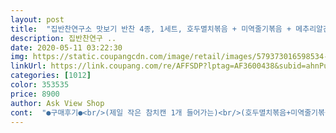 ```yaml
---
layout: post 
title:  "집반찬연구소 맛보기 반찬 4종, 1세트, 호두멸치볶음 + 미역줄기볶음 + 메추리알간장조림 + 시래기된장지짐" 
description: 집반찬연구 ..
date: 2020-05-11 03:22:30 
img: https://static.coupangcdn.com/image/retail/images/579373016598534-ec3cbd28-f612-45f0-9c29-b90de69cb232.jpg 
linkUrl: https://link.coupang.com/re/AFFSDP?lptag=AF3600438&subid=ahnPublicAsk&pageKey=179817437&itemId=514936447&vendorItemId=4326314686&traceid=V0-113-4dc5ca0900af9c42 
categories: [1012] 
color: 353535 
price: 8900 
author: Ask View Shop 
cont:  "●구매후기●<br/>(제일 작은 참치캔 1개 들어가는)<br/>(호두멸치볶음+미역줄기볶음+메추리알간장조림+시래기된장지짐)<br/>*종이박스 안에도 냉보온처리? 되어있고<br/>1 메추리알 간장 조림<br/>175ml 작은 유리그릇에<br/>2 미역줄기 볶음<br/>3 멸치호두 볶음<br/>4 시래기 된장지짐  순위로 정해봤어요~ ㅎㅎ<br/>4가지 반찬 혼자서 2틀은 먹을 수 있을거같아요<br/>80g 이니 용량은 적은 양이지만 2인이 한끼정도 먹을 수 있는 양입니다<br/>^^;<br/>▶️배송및 포장<br/>▶️상품명<br/>▶️시식후기<br/>⚀메추리알 간장조림(110g) 1개<br/>⚀미역 줄기볶음(40g)1개<br/>⚀새볙 배송으로 수고해주신 쿠팡맨께 감사드립니다~~^^<br/>⚀시래기 된잠지짐(110g) 1개<br/>⚀호두 멸치 볶음(80g)1개<br/>✔로켓프레시 상품으로 주문후 담날 새벽 도착요<br/>✔아이스박스에 담아 쏟아지거나  터짐없는 훼손없는 포장요~<br/>가끔 친정엄마가 집에 가면 시래기 사다가 물에 담가놓고 껍질 벗기고 계신것을 본터라 익히 잘알고 있네요  요거 된장에 넣어 끊여 먹음 정말 맛있구요  밥 두공기 잡아먹는 귀신이지요<br/>간은 잘 맞구요  110g  양이 정말 적네요<br/>갠적인 입맛과 취향으로 올린 글이니 참고만 하세요~<br/>그 다음부터는 잔반처리는 엄마몫?이였거든여~<br/>그래서 전 일년에 2~3번 정도 하면 많이 하는듯 번거롭워 잘 안하게 되네요<br/>그렇지않으면 4인이서 한끼할수 있는 양<br/>근데 이렇게 맛나게 비린맛 없고 간도 맛고 한끼식사용으로 나와  먹을수 있으니 너무 좋습니다<br/>길게는 맛있는건 두번까지니까<br/>날도 점점 더워지고 가스불앞에 서서 음식하는게 더 싫은 계절인데 한끼먹음 딱인 양에  4가지 반찬으로  남김없이 맛나게 먹을수 있어 편하고 좋구요  반찬하기 싫은 날 어쩌다 한두번 사먹는건 괘안을듯 하네요<br/>된장콩도 보이고 간도 적절하고  질기지 않고 부드럽긴 하나  된장냄새가 너무 강한게 느꼐집니다<br/>드셔보세요 한번쯤 드셔보시고 취향것  구매하셔도 손해보는거없을만한 맛이네요<br/>또 재구매의사 생기는 반찬이네요<br/>마트에서 판매하는 미역줄기는 비닐봉지에 담아져 소금을 왕창 넣은 대로 구매해 물에 담가놓고 소금끼 없앤후에 볶아야 하는데 간을 맞출때 소금으로 해야 하는지 간장으로 하는지 첨엔 많이 횟갈렸었네요<br/>많이 해두... <br/><br/>맛은 제입엔  살짝 짜네요  화학조미료맛 1도 없이 고소하고 담백하고 부드럽긴 한데요<br/>맛있는 순서를 정하자면  제입맛엔<br/>메추리알 간장조림은 한입에 들어가는 크기로 아이들 밥반찬으로도 좋지만 완전식품이다 보니 마트에서 구입해  물에 넣어 삶아 먹어도 맛있고  영양 간식으로도 좋긴 하지만  한개씩 껍질 벗겨내는 일이 벽인듯요<br/>메츄리알조림은 짜지않고 그냥 먹어도  좋을 만큼 약간짭쪼름하니 맛있구요<br/>멸치볶음은   짭짤하고 호두는 바삭한식감에 비릿한 냄새 없이 꼬소함이 듬뿍<br/>몸에 좋은 호두가 들어있어 남녀 노소 누구에게나 건강하고 영양가 많은 밥반찬으로 좋고요<br/>뭘 넣은걸까요?!<br/>미역줄기가 길어서 먹기좋은 한입크기로 썰어야 하고 물에 담아놓은 미역줄기를 중간중간에 소금끼가 얼마나 빠졌는지 먹어 확인해 봐야 하구요<br/>미역줄기볶음도 짜지않고 비릿한맛없이  질기지않고 진심 맛있어요<br/>반찬 1개씩 들어가는 양이구요~<br/>반찬 4개 세트... <br/><br/>보통은 멸치 볶을때 간장을 넣다보니  짙은 황갈색 빛을 띠기 마련인데  이건 멸치고유의 색깔을 유지하면서 짠맛이 있는게 신기하네요<br/>비린맛도  살짝  있긴 하지만  딱딱하게 뭉쳐 한꺼번에 들어 올려짐 없이  한개씩도 집어 질만큼 부드럽고 고소하고 아삭한 호두와 함께  김 모락모락~~나는 밥위에 얹어 먹음 밥이 꿀맛이네요 맨입으로 먹을땐  짠맛이 있었는데 밥과 먹으니 좀 낫네요<br/>색깔도 너무 좋네요<br/>슈퍼나 마트에서 미역줄기 구매해 반찬을 하다보면 간혹 짤때도 있고 해초류라 그런지 비린맛이 느꼐질때도 있어 은근 만들기 쉬운듯 어려운 반찬이란 생각이 드네요... <br/><br/>시래기 껍질 한개씩 일일이 벗겨야 부드러운 식감으로 먹을수 있고 식이섬유가 많아 변비나 다이어트 음식으로도 많이 찾는 반찬인데... <br/><br/>시래기된장조림도  집된장처럼 구수하니 깊이가 있는 맛으로 부드러운  식감에   맛있습니다<br/>식구없는 집에 양 나쁘지않아요<br/>신선하게 반듯하게 배송되어져왔어요<br/>아이들 먹이려고 엄마들이  밑반찬으로 많이 해놓는 반찬중의 한가지이다 싶네요<br/>아침만 먹는 우리가족에게<br/>암튼... <br/>안짜고 맛도 괘얀았슴돠<br/>어제 우연히 쿠팡광고란에 떠서 들어가본건데 상품평이 좋아 주문 후 먹어보니 후회없을 정도로 질기지 않으면서도 식감이 있고 적당한 크기와 간으로  비린맛 없이 정말 맛있습니다<br/>어짜피 한 두번만 맛있게 먹지... <br/><br/>여기에  김치나 김 부수적인거까지 함께 드신다면<br/>음식많아 봤자 질려서 않먹드라구요 한번 먹으면 땡<br/>이정도면 괜찮은 구성에 괜찮은 양<br/>일일이 손이 많이가는 시레기 껍질을 다 벗긴건지  정말 부드럽네요<br/>자주 애용할 만한 반찬이네요~♪<br/>재료들도 신선하고 조미료 맛 않나서좋고  영양가있고 건겅한 재료들인것이  느껴지네요<br/>전 갠적으론 밥반찬으로 조림해서 먹는것 보단 삶아  소금 찍어 먹는걸  더 좋아하지만  선택의 여지 없이   4종 1셋트로 나온지라... <br/><br/>정말 경이스러운 로켓프레시 배송시스템입니다!<br/>정말 싱싱하게 먹거리 배송하려는<br/>정성이 듬뿍담긴 맛   않맛있을 수 없겠죠<br/>진심 모두 간이 짜지않고  (멸치볶음빼고  ㅡ요건 쫌 짜요 ) 신선하고 조미료맛 않나고  깔끔해서 건겅식단으로 밥상위에  올려놓고 내가했어~~해도 되는 맛 집에서 만든거같은 맛<br/>질긴맛 없이 부드럽고 된장이 들어있어  느끼하지 않아 궁합이 거의 신의 경지 수준이긴하나  된장특유의 냄새 때문에 아이들은 싫어할것 같아요<br/>집반찬 맛이예요<br/>집반찬 연구소 맛보기 반찬 4종 1셋트<br/>집앞 장독대와 국선생에서도 판매되는걸 본적 없는데 쿠팡에서 구매하게 될줄 몰랐네요<br/>최고에요.<br/> ★★★.<br/> ★.<br/> ★<br/>쿠팡에서 다른 음식들 먹어보고  괜찮다는 신뢰감이  생겨서 작구 이것저것 먹어보고싶어지고  호기심에 구매욕이 생기네요<br/>쿠팡의 섬세함에 놀랐습니다~♥<br/>팩에 들어판매하는 반찬맛하고는 차원이 다르네요<br/>포장들도 다들 깔끔하고 꼼꼼이 되어 흐트러지거나 쏟아지는거없이 배송되어져 기분좋게 받을 수 있어서 너무 좋아요<br/>호기심 구매^^<br/>혼자 먹음 딱 좋은 양입니다<br/>힘들께 까고 먹을땐 정말 맛있고 특히 막삶아서 따뜻할 때 먹으면 더 맛있는것 같아요<br/>" 
---
```


